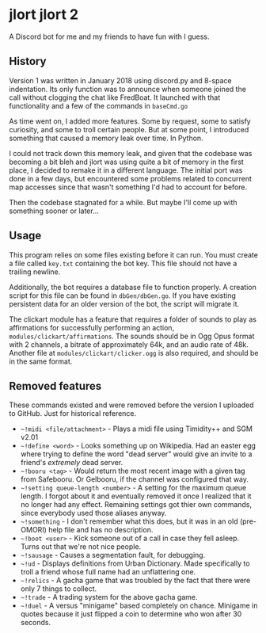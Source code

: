 # jlort jlort 2

A Discord bot for me and my friends to have fun with I guess.

## History

Version 1 was written in January 2018 using discord.py and 8-space indentation. Its only function was to announce when someone joined the call without clogging the chat like FredBoat. It launched with that functionality and a few of the commands in `baseCmd.go`

As time went on, I added more features. Some by request, some to satisfy curiosity, and some to troll certain people. But at some point, I introduced something that caused a memory leak over time. In Python.

I could not track down this memory leak, and given that the codebase was becoming a bit bleh and jlort was using quite a bit of memory in the first place, I decided to remake it in a different language. The initial port was done in a few days, but encountered some problems related to concurrent map accesses since that wasn't something I'd had to account for before.

Then the codebase stagnated for a while. But maybe I'll come up with something sooner or later...

## Usage

This program relies on some files existing before it can run. You must create a file called `key.txt` containing the bot key. This file should not have a trailing newline.

Additionally, the bot requires a database file to function properly. A creation script for this file can be found in `dbGen/dbGen.go`. If you have existing persistent data for an older version of the bot, the script will migrate it.

The clickart module has a feature that requires a folder of sounds to play as affirmations for successfully performing an action, `modules/clickart/affirmations`. The sounds should be in Ogg Opus format with 2 channels, a bitrate of approximately 64k, and an audio rate of 48k. Another file at `modules/clickart/clicker.ogg` is also required, and should be in the same format.

## Removed features

These commands existed and were removed before the version I uploaded to GitHub. Just for historical reference.

- `~!midi <file/attachment>` - Plays a midi file using Timidity++ and SGM v2.01
- `~!define <word>` - Looks something up on Wikipedia. Had an easter egg where trying to define the word "dead server" would give an invite to a friend's *extremely* dead server.
- `~!booru <tag>` - Would return the most recent image with a given tag from Safebooru. Or Gelbooru, if the channel was configured that way.
- `~!setting queue-length <number>` - A setting for the maximum queue length. I forgot about it and eventually removed it once I realized that it no longer had any effect. Remaining settings got thier own commands, since everybody used those aliases anyway.
- `~!something` - I don't remember what this does, but it was in an old (pre-OMORI) help file and has no description.
- `~!boot <user>` - Kick someone out of a call in case they fell asleep. Turns out that we're not nice people.
- `~!sausage` - Causes a segmentation fault, for debugging.
- `~!ud` - Displays definitions from Urban Dictionary. Made specifically to troll a friend whose full name had an unflattering one.
- `~!relics` - A gacha game that was troubled by the fact that there were only 7 things to collect.
- `~!trade` - A trading system for the above gacha game.
- `~!duel` - A versus "minigame" based completely on chance. Minigame in quotes because it just flipped a coin to determine who won after 30 seconds.
